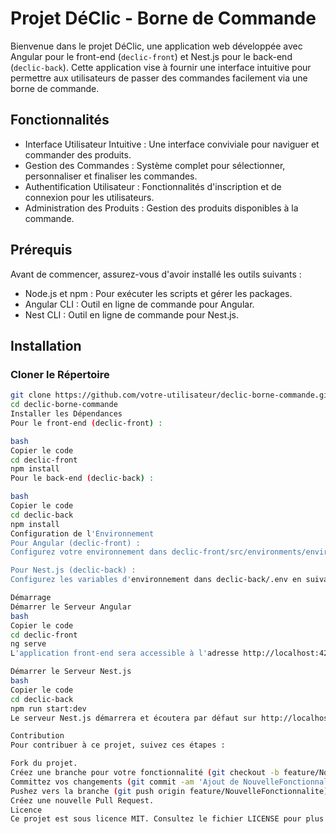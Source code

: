 # Projet DéClic - Borne de Commande

Bienvenue dans le projet DéClic, une application web développée avec Angular pour le front-end (`declic-front`) et Nest.js pour le back-end (`declic-back`). Cette application vise à fournir une interface intuitive pour permettre aux utilisateurs de passer des commandes facilement via une borne de commande.

## Fonctionnalités
- Interface Utilisateur Intuitive : Une interface conviviale pour naviguer et commander des produits.
- Gestion des Commandes : Système complet pour sélectionner, personnaliser et finaliser les commandes.
- Authentification Utilisateur : Fonctionnalités d'inscription et de connexion pour les utilisateurs.
- Administration des Produits : Gestion des produits disponibles à la commande.

## Prérequis
Avant de commencer, assurez-vous d'avoir installé les outils suivants :

- Node.js et npm : Pour exécuter les scripts et gérer les packages.
- Angular CLI : Outil en ligne de commande pour Angular.
- Nest CLI : Outil en ligne de commande pour Nest.js.

## Installation
### Cloner le Répertoire

```bash
git clone https://github.com/votre-utilisateur/declic-borne-commande.git
cd declic-borne-commande
Installer les Dépendances
Pour le front-end (declic-front) :

bash
Copier le code
cd declic-front
npm install
Pour le back-end (declic-back) :

bash
Copier le code
cd declic-back
npm install
Configuration de l'Environnement
Pour Angular (declic-front) :
Configurez votre environnement dans declic-front/src/environments/environment.ts.

Pour Nest.js (declic-back) :
Configurez les variables d'environnement dans declic-back/.env en suivant declic-back/.env.example.

Démarrage
Démarrer le Serveur Angular
bash
Copier le code
cd declic-front
ng serve
L'application front-end sera accessible à l'adresse http://localhost:4200.

Démarrer le Serveur Nest.js
bash
Copier le code
cd declic-back
npm run start:dev
Le serveur Nest.js démarrera et écoutera par défaut sur http://localhost:3000.

Contribution
Pour contribuer à ce projet, suivez ces étapes :

Fork du projet.
Créez une branche pour votre fonctionnalité (git checkout -b feature/NouvelleFonctionnalite).
Committez vos changements (git commit -am 'Ajout de NouvelleFonctionnalite').
Pushez vers la branche (git push origin feature/NouvelleFonctionnalite).
Créez une nouvelle Pull Request.
Licence
Ce projet est sous licence MIT. Consultez le fichier LICENSE pour plus d'informations.

